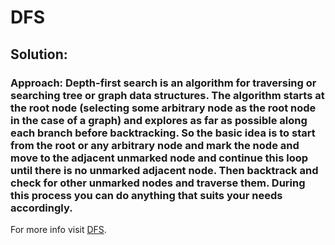 # DFS

## Solution:

### Approach: Depth-first search is an algorithm for traversing or searching tree or graph data structures. The algorithm starts at the root node (selecting some arbitrary node as the root node in the case of a graph) and explores as far as possible along each branch before backtracking. So the basic idea is to start from the root or any arbitrary node and mark the node and move to the adjacent unmarked node and continue this loop until there is no unmarked adjacent node. Then backtrack and check for other unmarked nodes and traverse them. During this process you can do anything that suits your needs accordingly.

For more info visit [DFS](https://cp-algorithms.com/graph/depth-first-search.html).